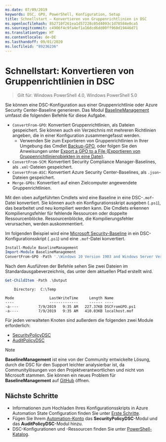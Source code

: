 ```yaml
---
ms.date: 07/09/2019
keywords: DSC, GPO, PowerShell, Konfiguration, Setup
title: Schnellstart – Konvertieren von Gruppenrichtlinien in DSC
ms.openlocfilehash: 852710f261ea1d57228c05d4093c1d78584e0ca5
ms.sourcegitcommit: c4906f4c9fa4ef1a16dcd6dd00ff960d19446d71
ms.translationtype: HT
ms.contentlocale: de-DE
ms.lasthandoff: 09/01/2020
ms.locfileid: "89236236"
---
```

# <a name="quickstart-convert-group-policy-into-dsc"></a>Schnellstart: Konvertieren von Gruppenrichtlinien in DSC

> Gilt für: Windows PowerShell 4.0, Windows PowerShell 5.0

Sie können eine DSC-Konfiguration aus einer Gruppenrichtlinie oder Azure Security Center-Baseline generieren. Das Modul [BaselineManagement](https://www.powershellgallery.com/packages/BaselineManagement) umfasst die folgenden Befehle für diese Aufgabe.

- `ConvertFrom-GPO`: Konvertiert Gruppenrichtlinien, als Dateien gespeichert. Sie können auch ein Verzeichnis mit mehreren Richtlinien angeben, die in einer Konfiguration zusammengefasst werden.
  - Verwenden Sie zum Exportieren von Gruppenrichtlinien in Ihrer Umgebung das Cmdlet [Backup-GPO](/powershell/module/grouppolicy/backup-gpo?view=win10-ps), oder folgen Sie den Anweisungen unter [Export a GPO to a File (Exportieren von Gruppenrichtlinienobjekten in eine Datei)](/microsoft-desktop-optimization-pack/agpm/export-a-gpo-to-a-file).
- `ConvertFrom-SCM`: Konvertiert Security Compliance Manager-Baselines, als `.xml`-Dateien gespeichert.
- `ConvertFrom-ASC`: Konvertiert Azure Security Center-Baselines, als `.json`-Dateien gespeichert.
- `Merge-GPOs`: Konvertiert auf einen Zielcomputer angewendete Gruppenrichtlinien.

Mit den oben aufgeführten Cmdlets wird eine Baseline in eine DSC-`.mof`-Datei konvertiert. Sie können auch ein Konfigurationsskript ausgeben (`.ps1`), das bearbeitet und neu kompiliert werden kann. Die Cmdlets erkennen Kompilierungsfehler für fehlende Ressourcen oder doppelte Ressourcenblöcke. Ressourcenblöcke, die Kompilierungsfehler verursachen, werden auskommentiert.

Im folgenden Beispiel wird eine [Microsoft Security-Baseline](https://www.microsoft.com/download/details.aspx?id=55319) in ein DSC-Konfigurationsskript (`.ps1`) und eine `.mof`-Datei konvertiert.

```powershell
Install-Module BaselineManagement
Import-Module BaselineManagement
ConvertFrom-GPO -Path '.\Windows 10 Version 1903 and Windows Server Version 1903 Security Baseline\GPOs\' -OutputConfigurationScript
```

Nach dem Ausführen der Befehle sehen Sie zwei Dateien im Standardausgabeverzeichnis, das unter dem aktuellen Pfad erstellt wird.

```powershell
Get-ChildItem -Path .\Output
```

```Output
    Directory:  C:\Temp

Mode                LastWriteTime     Length Name
----                -------------     ------ ----
-a----         7/9/2019   9:35 AM   227.37KB DSCFromGPO.ps1
-a----         7/9/2019   9:35 AM   410.03KB localhost.mof
```

Für jeden verwalteten Knoten sind außerdem die folgenden zwei Module erforderlich:

- [SecurityPolicyDSC](https://www.powershellgallery.com/packages/SecurityPolicyDsc)
- [AuditPolicyDSC](https://www.powershellgallery.com/packages/AuditPolicyDsc)

> [!NOTE]
> **BaselineManagement** ist eine von der Community entwickelte Lösung, durch die DSC für den Support leichter analysierbar ist, da Communitylösungen von den Projektverantwortlichen und nicht von Microsoft stammen. Sie können ein neues Problem für **BaselineManagement** auf [GitHub](https://github.com/microsoft/BaselineManagement) öffnen.

## <a name="next-steps"></a>Nächste Schritte

- Informationen zum Hochladen Ihres Konfigurationsskripts in Azure Automation State Configuration finden Sie unter [Erste Schritte](/azure/automation/automation-dsc-getting-started#importing-a-configuration-into-azure-automation).
- Fügen Sie Ihrem [Automation-Konto](/azure/automation/shared-resources/modules) das **SecurityPolicyDSC**-Modul und das **AuditPolicyDSC**-Modul hinzu.
- DSC-Konfigurationen und -Ressourcen finden Sie unter [PowerShell-Katalog](https://www.powershellgallery.com/).
